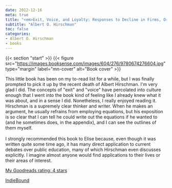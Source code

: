 ```yaml
---
date: 2012-12-16
meta: true
title: "<em>Exit, Voice, and Loyalty: Responses to Decline in Firms, Organizations, and States</em>"
subtitle: "Albert O. Hirschman"
toc: false
categories:
- Albert O. Hirschman
- books
---
```


{{< section "start" >}}
{{< figure src="https://images.booksense.com/images/604/276/9780674276604.jpg" type="margin" label="mn-cover" alt="Book cover" >}}

This little book has been on my to-read list for a while, but I was finally prompted to pick it up by the recent death of Albert Hirschman. I'm very glad I did. The concepts of "exit" and "voice" have percolated into culture enough that I went into the book kind of feeling like I already knew what it was about, and in a sense I did. Nonetheless, I really enjoyed reading it. Hirschman is a supremely clear thinker and writer. When he makes an argument, he usually refrains from employing equations, but his exposition is so clear that I can tell he could write out the equations if he wanted to (and he sometimes does, in the appendix), and I can see the outlines of them myself. <br /><br />I strongly recommended this book to Elise because, even though it was written quite some time ago, it has many direct application to current debates over public education, many of which Hirschman even discusses explicitly. I imagine almost anyone would find applications to their lives or their areas of interest.

[My Goodreads rating: 4 stars](https://www.goodreads.com/review/show/475971524)  

[IndieBound](https://www.indiebound.org/book/9780674276604)
